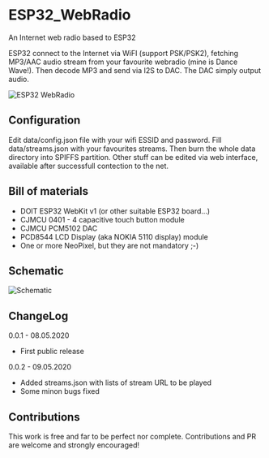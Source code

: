 # ESP32_WebRadio
An Internet web radio based to ESP32

ESP32 connect to the Internet via WiFI (support PSK/PSK2), fetching MP3/AAC audio stream from your favourite webradio (mine is Dance Wave!). Then decode MP3 and send via I2S to DAC. The DAC simply output audio.

![ESP32 WebRadio](https://raw.githubusercontent.com/michelep/ESP32_WebRadio/master/images/esp32_webradio.jpg)

## Configuration

Edit data/config.json file with your wifi ESSID and password. Fill data/streams.json with your favourites streams. Then burn the whole data directory into SPIFFS partition. Other stuff can be edited via web interface, available after successfull contection to the net. 

## Bill of materials

- DOIT ESP32 WebKit v1 (or other suitable ESP32 board...)
- CJMCU 0401 - 4 capacitive touch button module
- CJMCU PCM5102 DAC 
- PCD8544 LCD Display (aka NOKIA 5110 display) module
- One or more NeoPixel, but they are not mandatory ;-)

## Schematic
![Schematic](https://raw.githubusercontent.com/michelep/ESP32_WebRadio/master/images/schematic.png)

## ChangeLog

0.0.1 - 08.05.2020 
  - First public release

0.0.2 - 09.05.2020
  - Added streams.json with lists of stream URL to be played
  - Some minon bugs fixed

## Contributions

This work is free and far to be perfect nor complete. Contributions and PR are welcome and strongly encouraged!
